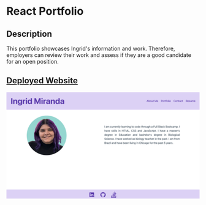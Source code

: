 # React Portfolio

## Description
This portfolio showcases Ingrid's information and work. Therefore, employers can review their work and assess if they are a good candidate for an open position. 

## [Deployed Website](https://ingrid-react-portfolio.netlify.app/)

![Alt text](./src/assets/portfolio.png)
